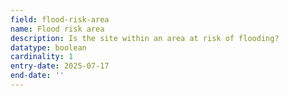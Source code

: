 ```yaml
---
field: flood-risk-area
name: Flood risk area
description: Is the site within an area at risk of flooding?
datatype: boolean
cardinality: 1
entry-date: 2025-07-17
end-date: ''
---
```

